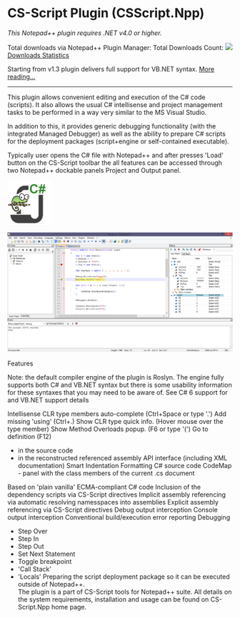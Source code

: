 # CS-Script Plugin (CSScript.Npp)   
<img align="right" src="https://github.com/oleg-shilo/cs-script.npp/blob/master/wiki/css_npp_logo_clear.png" alt="" style="float:right">

*This Notepad++ plugin requires .NET v4.0 or higher.* 

Total downloads via Notepad++ Plugin Manager: Total Downloads Count: ![](http://www.csscript.net/statistics/css.npp.count.jpeg)            
[Downloads Statistics](http://www.csscript.net/statistics/css.npp.stats.html)

Starting from v1.3 plugin delivers full support for VB.NET syntax. [More reading...](http://csscriptnpp.codeplex.com/wikipage?title=VB%20support)  

____
This plugin allows convenient editing and execution of the C# code (scripts).  It also allows the usual C# intellisense and project management tasks to be performed in a way very similar to the MS Visual Studio.

In addition to this, it provides generic debugging functionality (with the integrated Managed Debugger) as well as the ability to prepare C# scripts for the deployment packages (script+engine or self-contained executable).

Typically user opens the C# file with Notepad++ and after presses 'Load' button on the CS-Script toolbar the all features can be accessed through two Notepad++ dockable panels Project and Output panel. 

![](wiki/css_npp_logo_clear.png)

![](wiki/debugger.png)

Features

Note: the default compiler engine of the plugin is Roslyn. The engine fully supports both C# and VB.NET syntax but there is some usability information for these syntaxes that you may need to be aware of. See C# 6 support for and VB.NET support details

Intellisense
CLR type members auto-complete (Ctrl+Space or type '.')
Add missing 'using' (Ctrl+.)
Show CLR type quick info. (Hover mouse over the type member)
Show Method Overloads popup. (F6 or type '(')
Go to definition (F12)
- in the source code
- in the reconstructed referenced assembly API interface (including XML documentation)
Smart Indentation
Formatting C# source code
CodeMap - panel with the class members of the current .cs document  
 
Based on 'plain vanilla' ECMA-compliant C# code
Inclusion of the dependency scripts via CS-Script directives
Implicit assembly referencing via automatic resolving namesspaces into assemblies
Explicit assembly referencing via CS-Script directives
Debug output interception
Console output interception
Conventional build/execution error reporting
Debugging
- Step Over
- Step In
- Step Out
- Set Next Statement
- Toggle breakpoint
- 'Call Stack' 
- 'Locals' 
Preparing the script deployment package so it can be executed outside of Notepad++.  
The plugin is a part of CS-Script tools for Notepad++ suite. All details on the system requirements, installation and usage can be found on CS-Script.Npp home page.
